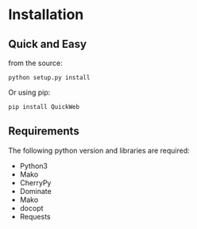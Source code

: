 Installation
=============

Quick and Easy
--------------
from the source:

    python setup.py install

Or using pip:

    pip install QuickWeb

Requirements
------------
The following python version and libraries are required:

* Python3
* Mako
* CherryPy
* Dominate
* Mako
* docopt
* Requests

